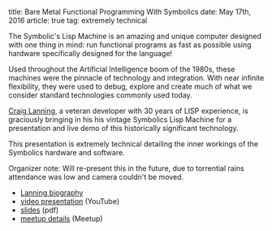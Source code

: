 title: Bare Metal Functional Programming With Symbolics
date: May 17th, 2016
article: true
tag: extremely technical

The Symbolic's Lisp Machine is an amazing and unique computer designed with one thing in mind: run functional programs as fast as possible using hardware specifically designed for the language!

Used throughout the Artificial Intelligence boom of the 1980s, these machines were the pinnacle of technology and integration.  With near infinite flexibility, they were used to debug, explore and create much of what we consider standard technologies commonly used today.

[Craig Lanning](CraigLanning), a veteran developer with 30 years of LISP experience, is graciously bringing in his his vintage Symbolics Lisp Machine for a presentation and live demo of this historically significant technology.

This presentation is extremely technical detailing the inner workings of the Symbolics hardware and software.

Organizer note: Will re-present this in the future, due to torrential rains attendance was low and camera couldn't be moved.

* [Lanning biography](craig-lanning)
* [video presentation](https://www.youtube.com/watch?v=02kcoq-Gn7A) (YouTube)
* [slides](http://functional.sc/content/BareMetalFunctionalProgrammingWithSymbolics.pdf) (pdf)
* [meetup details](http://www.meetup.com/Functional-SC/events/230348613/) (Meetup)
